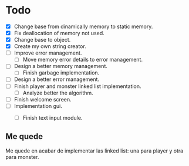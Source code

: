 # Todo

- [x] Change base from dinamically memory to static memory.
- [x] Fix deallocation of memory not used.
- [x] Change base to object.
- [x] Create my own string creator.
- [ ] Improve error management.
  - [ ] Move memory error details to error management.
- [ ] Design a better memory management.
  - [ ] Finish garbage implementation.
- [ ] Design a better error management.
- [ ] Finish player and monster linked list implementation.
  - [ ] Analyze better the algorithm.
- [ ] Finish welcome screen.
- [ ] Implementation gui.
  - [ ] Finish text input module.


## Me quede

Me quede en acabar de implementar las linked list: una para player y otra para monster.
